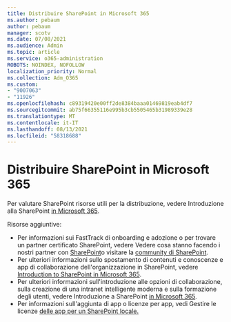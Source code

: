 ```yaml
---
title: Distribuire SharePoint in Microsoft 365
ms.author: pebaum
author: pebaum
manager: scotv
ms.date: 07/08/2021
ms.audience: Admin
ms.topic: article
ms.service: o365-administration
ROBOTS: NOINDEX, NOFOLLOW
localization_priority: Normal
ms.collection: Adm_O365
ms.custom:
- "9007063"
- "11926"
ms.openlocfilehash: c89319420e00ff2de8384baaa01469819eab4df7
ms.sourcegitcommit: ab75f66355116e995b3cb5505465b31989339e28
ms.translationtype: MT
ms.contentlocale: it-IT
ms.lasthandoff: 08/13/2021
ms.locfileid: "58318688"
---
```

# <a name="deploy-sharepoint-in-microsoft-365"></a>Distribuire SharePoint in Microsoft 365

Per valutare SharePoint risorse utili per la distribuzione, vedere Introduzione alla SharePoint [in Microsoft 365](https://docs.microsoft.com/sharepoint/introduction). 

Risorse aggiuntive: 

- Per informazioni sui FastTrack di onboarding e adozione o per trovare un partner certificato SharePoint, vedere Vedere cosa stanno facendo i nostri partner con [SharePoint](https://docs.microsoft.com/microsoft-365/sharepoint/sharepoint-partners-sharepoint-support)o visitare la [community di SharePoint](https://techcommunity.microsoft.com/t5/sharepoint/ct-p/SharePoint). 
- Per ulteriori informazioni sullo spostamento di contenuti e conoscenze e app di collaborazione dell'organizzazione in SharePoint, vedere [Introduction to SharePoint in Microsoft 365](https://docs.microsoft.com/sharepoint/introduction#migration). 
- Per ulteriori informazioni sull'introduzione alle opzioni di collaborazione, sulla creazione di una intranet intelligente moderna e sulla formazione degli utenti, vedere Introduzione a SharePoint [in Microsoft 365](https://docs.microsoft.com/sharepoint/introduction#collaboration). 
- Per informazioni sull'aggiunta di app o licenze per app, vedi Gestire le licenze [delle app per un SharePoint locale.](https://docs.microsoft.com/sharepoint/manage-app-licenses) 


